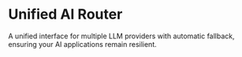 # Unified AI Router

A unified interface for multiple LLM providers with automatic fallback, ensuring your AI applications remain resilient.
